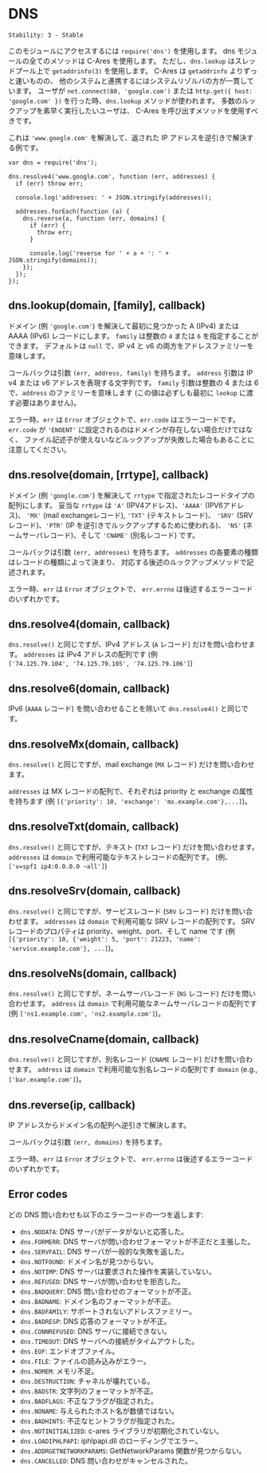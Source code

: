 # DNS

    Stability: 3 - Stable

<!--
Use `require('dns')` to access this module. All methods in the dns module
use C-Ares except for `dns.lookup` which uses `getaddrinfo(3)` in a thread
pool. C-Ares is much faster than `getaddrinfo` but the system resolver is
more consistent with how other programs operate. When a user does
`net.connect(80, 'google.com')` or `http.get({ host: 'google.com' })` the
`dns.lookup` method is used. Users who need to do a large number of lookups
quickly should use the methods that go through C-Ares.
-->

このモジュールにアクセスするには `require('dns')` を使用します。
dns モジュールの全てのメソッドは C-Ares を使用します。
ただし、`dns.lookup` はスレッドプール上で `getaddrinfo(3)` を使用します。
C-Ares は `getaddrinfo` よりずっと速いものの、
他のシステムと連携するにはシステムリゾルバの方が一貫しています。
ユーザが `net.connect(80, 'google.com')` または
`http.get({ host: 'google.com' })` を行った時、`dns.lookup`
メソッドが使われます。
多数のルックアップを素早く実行したいユーザは、
C-Ares を呼び出すメソッドを使用すべきです。

<!--
Here is an example which resolves `'www.google.com'` then reverse
resolves the IP addresses which are returned.
-->

これは `'www.google.com'` を解決して、返された IP アドレスを逆引きで解決する例です。

    var dns = require('dns');

    dns.resolve4('www.google.com', function (err, addresses) {
      if (err) throw err;

      console.log('addresses: ' + JSON.stringify(addresses));

      addresses.forEach(function (a) {
        dns.reverse(a, function (err, domains) {
          if (err) {
            throw err;
          }

          console.log('reverse for ' + a + ': ' + JSON.stringify(domains));
        });
      });
    });

## dns.lookup(domain, [family], callback)

<!--
Resolves a domain (e.g. `'google.com'`) into the first found A (IPv4) or
AAAA (IPv6) record.
The `family` can be the integer `4` or `6`. Defaults to `null` that indicates
both Ip v4 and v6 address family.
-->

ドメイン (例 `'google.com'`) を解決して最初に見つかった
A (IPv4) または AAAA (IPv6) レコードにします。
`family` は整数の `4` または `6` を指定することができます。
デフォルトは `null` で、IP v4 と v6 の両方をアドレスファミリーを意味します。

<!--
The callback has arguments `(err, address, family)`.  The `address` argument
is a string representation of a IP v4 or v6 address. The `family` argument
is either the integer 4 or 6 and denotes the family of `address` (not
necessarily the value initially passed to `lookup`).
-->

コールバックは引数 `(err, address, family)` を持ちます。
`address` 引数は IP v4 または v6 アドレスを表現する文字列です。
`family` 引数は整数の 4 または 6 で、`address` のファミリーを意味します
(この値は必ずしも最初に `lookup` に渡す必要はありません)。

<!--
On error, `err` is an `Error` object, where `err.code` is the error code.
Keep in mind that `err.code` will be set to `'ENOENT'` not only when
the domain does not exist but also when the lookup fails in other ways
such as no available file descriptors.
-->

エラー時、`err` は `Error` オブジェクトで、`err.code` はエラーコードです。
`err.code` が `'ENOENT'` に設定されるのはドメインが存在しない場合だけではなく、
ファイル記述子が使えないなどルックアップが失敗した場合もあることに
注意してください。


## dns.resolve(domain, [rrtype], callback)

<!--
Resolves a domain (e.g. `'google.com'`) into an array of the record types
specified by rrtype. Valid rrtypes are `'A'` (IPV4 addresses, default),
`'AAAA'` (IPV6 addresses), `'MX'` (mail exchange records), `'TXT'` (text
records), `'SRV'` (SRV records), `'PTR'` (used for reverse IP lookups),
`'NS'` (name server records) and `'CNAME'` (canonical name records).
-->

ドメイン (例 `'google.com'`) を解決して `rrtype` で指定されたレコードタイプの配列にします。
妥当な `rrtype` は `'A'` (IPV4アドレス)、`'AAAA'` (IPV6アドレス)、
`'MX'` (mail exchangeレコード), `'TXT'` (テキストレコード)、
`'SRV'` (SRVレコード)、`'PTR'` (IP を逆引きでルックアップするために使われる)、
`'NS'` (ネームサーバレコード)、そして `'CNAME'` (別名レコード) です。

<!--
The callback has arguments `(err, addresses)`.  The type of each item
in `addresses` is determined by the record type, and described in the
documentation for the corresponding lookup methods below.
-->

コールバックは引数 `(err, addresses)` を持ちます。
`addresses` の各要素の種類はレコードの種類によって決まり、
対応する後述のルックアップメソッドで記述されます。

<!--
On error, `err` is an `Error` object, where `err.code` is
one of the error codes listed below.
-->

エラー時、`err` は `Error` オブジェクトで、
`err.errno` は後述するエラーコードのいずれかです。


## dns.resolve4(domain, callback)

<!--
The same as `dns.resolve()`, but only for IPv4 queries (`A` records).
`addresses` is an array of IPv4 addresses (e.g.
`['74.125.79.104', '74.125.79.105', '74.125.79.106']`).
-->

`dns.resolve()` と同じですが、IPv4 アドレス (`A` レコード) だけを問い合わせます。
`addresses` は IPv4 アドレスの配列です (例<br />
`['74.125.79.104', '74.125.79.105', '74.125.79.106']`)

## dns.resolve6(domain, callback)

<!--
The same as `dns.resolve4()` except for IPv6 queries (an `AAAA` query).
-->

IPv6 (`AAAA` レコード) を問い合わせることを除いて `dns.resolve4()` と同じです。


## dns.resolveMx(domain, callback)

<!--
The same as `dns.resolve()`, but only for mail exchange queries (`MX` records).
-->

`dns.resolve()` と同じですが、mail exchange (`MX` レコード) だけを問い合わせます。

<!--
`addresses` is an array of MX records, each with a priority and an exchange
attribute (e.g. `[{'priority': 10, 'exchange': 'mx.example.com'},...]`).
-->

`addresses` は MX レコードの配列で、それぞれは priority と exchange の属性を持ちます
(例 `[{'priority': 10, 'exchange': 'mx.example.com'},...]`)。

## dns.resolveTxt(domain, callback)

<!--
The same as `dns.resolve()`, but only for text queries (`TXT` records).
`addresses` is an array of the text records available for `domain` (e.g.,
`['v=spf1 ip4:0.0.0.0 ~all']`).
-->

`dns.resolve()` と同じですが、テキスト (`TXT` レコード) だけを問い合わせます。
`addresses` は `domain` で利用可能なテキストレコードの配列です。
(例、`['v=spf1 ip4:0.0.0.0 ~all']`)

## dns.resolveSrv(domain, callback)

<!--
The same as `dns.resolve()`, but only for service records (`SRV` records).
`addresses` is an array of the SRV records available for `domain`. Properties
of SRV records are priority, weight, port, and name (e.g.,
`[{'priority': 10, {'weight': 5, 'port': 21223, 'name': 'service.example.com'}, ...]`).
-->

`dns.resolve()` と同じですが、サービスレコード (`SRV` レコード) だけを問い合わせます。
`addresses` は `domain` で利用可能な SRV レコードの配列です。
SRV レコードのプロパティは priority、weight、port、そして name です
(例 `[{'priority': 10, {'weight': 5, 'port': 21223, 'name': 'service.example.com'}, ...]`)。

## dns.resolveNs(domain, callback)

<!--
The same as `dns.resolve()`, but only for name server records (`NS` records).
`addresses` is an array of the name server records available for `domain`
(e.g., `['ns1.example.com', 'ns2.example.com']`).
-->

`dns.resolve()` と同じですが、ネームサーバレコード (`NS` レコード) 
だけを問い合わせます。
`address` は `domain` で利用可能なネームサーバレコードの配列です
(例 `['ns1.example.com', 'ns2.example.com']`)。

## dns.resolveCname(domain, callback)

<!--
The same as `dns.resolve()`, but only for canonical name records (`CNAME`
records). `addresses` is an array of the canonical name records available for
`domain` (e.g., `['bar.example.com']`).
-->

`dns.resolve()` と同じですが、別名レコード (`CNAME` レコード) 
だけを問い合わせます。
`address` は `domain` で利用可能な別名レコードの配列です
`domain` (e.g., `['bar.example.com']`)。

## dns.reverse(ip, callback)

<!--
Reverse resolves an ip address to an array of domain names.
-->

IP アドレスからドメイン名の配列へ逆引きで解決します。

<!--
The callback has arguments `(err, domains)`.
-->

コールバックは引数 `(err, domains)` を持ちます。

<!--
On error, `err` is an `Error` object, where `err.code` is
one of the error codes listed below.
-->

エラー時、`err` は `Error` オブジェクトで、
`err.errno` は後述するエラーコードのいずれかです。

## Error codes

<!--
Each DNS query can return one of the following error codes:
-->

どの DNS 問い合わせも以下のエラーコードの一つを返します:

<!--
- `dns.NODATA`: DNS server returned answer with no data.
- `dns.FORMERR`: DNS server claims query was misformatted.
- `dns.SERVFAIL`: DNS server returned general failure.
- `dns.NOTFOUND`: Domain name not found.
- `dns.NOTIMP`: DNS server does not implement requested operation.
- `dns.REFUSED`: DNS server refused query.
- `dns.BADQUERY`: Misformatted DNS query.
- `dns.BADNAME`: Misformatted domain name.
- `dns.BADFAMILY`: Unsupported address family.
- `dns.BADRESP`: Misformatted DNS reply.
- `dns.CONNREFUSED`: Could not contact DNS servers.
- `dns.TIMEOUT`: Timeout while contacting DNS servers.
- `dns.EOF`: End of file.
- `dns.FILE`: Error reading file.
- `dns.NOMEM`: Out of memory.
- `dns.DESTRUCTION`: Channel is being destroyed.
- `dns.BADSTR`: Misformatted string.
- `dns.BADFLAGS`: Illegal flags specified.
- `dns.NONAME`: Given hostname is not numeric.
- `dns.BADHINTS`: Illegal hints flags specified.
- `dns.NOTINITIALIZED`: c-ares library initialization not yet performed.
- `dns.LOADIPHLPAPI`: Error loading iphlpapi.dll.
- `dns.ADDRGETNETWORKPARAMS`: Could not find GetNetworkParams function.
- `dns.CANCELLED`: DNS query cancelled.
-->

- `dns.NODATA`: DNS サーバがデータがないと応答した。
- `dns.FORMERR`: DNS サーバが問い合わせフォーマットが不正だと主張した。
- `dns.SERVFAIL`: DNS サーバが一般的な失敗を返した。
- `dns.NOTFOUND`: ドメイン名が見つからない。
- `dns.NOTIMP`: DNS サーバは要求された操作を実装していない。
- `dns.REFUSED`: DNS サーバが問い合わせを拒否した。
- `dns.BADQUERY`: DNS 問い合わせのフォーマットが不正。
- `dns.BADNAME`: ドメイン名のフォーマットが不正。
- `dns.BADFAMILY`: サポートされないアドレスファミリー。
- `dns.BADRESP`: DNS 応答のフォーマットが不正。
- `dns.CONNREFUSED`: DNS サーバに接続できない。
- `dns.TIMEOUT`: DNS サーバへの接続がタイムアウトした。
- `dns.EOF`: エンドオブファイル。
- `dns.FILE`: ファイルの読み込みがエラー。
- `dns.NOMEM`: メモリ不足。
- `dns.DESTRUCTION`: チャネルが壊れている。
- `dns.BADSTR`: 文字列のフォーマットが不正。
- `dns.BADFLAGS`: 不正なフラグが指定された。
- `dns.NONAME`: 与えられたホスト名が数値ではない。
- `dns.BADHINTS`: 不正なヒントフラグが指定された。
- `dns.NOTINITIALIZED`: c-ares ライブラリが初期化されていない。
- `dns.LOADIPHLPAPI`: iphlpapi.dll のローディングでエラー。
- `dns.ADDRGETNETWORKPARAMS`: GetNetworkParams 関数が見つからない。
- `dns.CANCELLED`: DNS 問い合わせがキャンセルされた。
